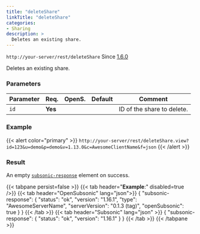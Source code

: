 ```yaml
---
title: "deleteShare"
linkTitle: "deleteShare"
categories:
- Sharing
description: >
  Deletes an existing share.
---
```


`http://your-server/rest/deleteShare` Since [1.6.0](../../subsonic-versions)

Deletes an existing share.

### Parameters

| Parameter | Req. | OpenS. | Default | Comment |
| --- | --- | --- | --- | --- |
| `id` | **Yes** |  |    | ID of the share to delete. |

### Example

{{< alert color="primary" >}} `http://your-server/rest/deleteShare.view?id=123&u=demo&p=demo&v=1.13.0&c=AwesomeClientName&f=json` {{< /alert >}}

### Result

An empty [`subsonic-response`](../../responses/subsonic-response) element on success.

{{< tabpane persist=false >}}
{{< tab header="**Example**:" disabled=true />}}
{{< tab header="OpenSubsonic" lang="json">}}
{
  "subsonic-response": {
    "status": "ok",
    "version": "1.16.1",
    "type": "AwesomeServerName",
    "serverVersion": "0.1.3 (tag)",
    "openSubsonic": true
  }
}
{{< /tab >}}
{{< tab header="Subsonic" lang="json" >}}
{
  "subsonic-response": {
    "status": "ok",
    "version": "1.16.1"
  }
}
{{< /tab >}}
{{< /tabpane >}}
